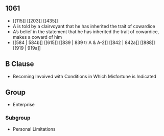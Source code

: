 ## 1061
- [[115]] [[203]] [[435]] 
- A is told by a clairvoyant that he has inherited the trait of cowardice
- A’s belief in the statement that he has inherited the trait of cowardice, makes a coward of him
- [[584 | 584b]] [[615]] [[839 | 839 tr A &amp; A-2]] [[842 | 842a]] [[888]] [[919 | 919a]] 

## B Clause
- Becoming Invoived with Conditions in Which Misfortune is Indicated

## Group
- Enterprise

### Subgroup
- Personal Limitations

